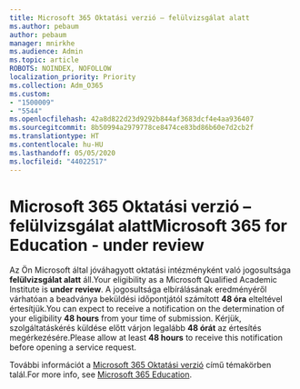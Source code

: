 ```yaml
---
title: Microsoft 365 Oktatási verzió – felülvizsgálat alatt
ms.author: pebaum
author: pebaum
manager: mnirkhe
ms.audience: Admin
ms.topic: article
ROBOTS: NOINDEX, NOFOLLOW
localization_priority: Priority
ms.collection: Adm_O365
ms.custom:
- "1500009"
- "5544"
ms.openlocfilehash: 42a8d822d23d9292b844af3683dcf4e4aa936407
ms.sourcegitcommit: 8b50994a2979778ce8474ce83bd86b60e7d2cb2f
ms.translationtype: HT
ms.contentlocale: hu-HU
ms.lasthandoff: 05/05/2020
ms.locfileid: "44022517"
---
```

# <a name="microsoft-365-for-education---under-review"></a><span data-ttu-id="d9143-102">Microsoft 365 Oktatási verzió – felülvizsgálat alatt</span><span class="sxs-lookup"><span data-stu-id="d9143-102">Microsoft 365 for Education - under review</span></span>

<span data-ttu-id="d9143-103">Az Ön Microsoft által jóváhagyott oktatási intézményként való jogosultsága **felülvizsgálat alatt** áll.</span><span class="sxs-lookup"><span data-stu-id="d9143-103">Your eligibility as a Microsoft Qualified Academic Institute is **under review**.</span></span> <span data-ttu-id="d9143-104">A jogosultsága elbírálásának eredményéről várhatóan a beadványa beküldési időpontjától számított **48 óra** elteltével értesítjük.</span><span class="sxs-lookup"><span data-stu-id="d9143-104">You can expect to receive a notification on the determination of your eligibility **48 hours** from your time of submission.</span></span> <span data-ttu-id="d9143-105">Kérjük, szolgáltatáskérés küldése előtt várjon legalább **48 órát** az értesítés megérkezésére.</span><span class="sxs-lookup"><span data-stu-id="d9143-105">Please allow at least **48 hours** to receive this notification before opening a service request.</span></span>

<span data-ttu-id="d9143-106">További információt a [Microsoft 365 Oktatási verzió](https://www.microsoft.com/education/buy-license/microsoft365) című témakörben talál.</span><span class="sxs-lookup"><span data-stu-id="d9143-106">For more info, see [Microsoft 365 Education](https://www.microsoft.com/education/buy-license/microsoft365).</span></span>
